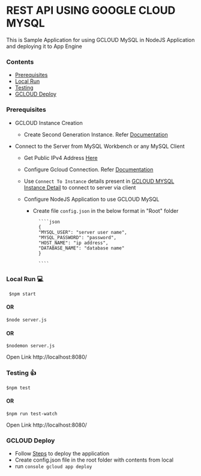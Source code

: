 # REST API USING GOOGLE CLOUD MYSQL

This is Sample Application for using GCLOUD MySQL in NodeJS Application and deploying it to App Engine

### Contents

* [Prerequisites](#prerequisites)
* [Local Run](#local-run-:computer:)
* [Testing](#testing-:thumbsup:)
* [GCLOUD Deploy](#gcloud-deploy)

### Prerequisites

* GCLOUD Instance Creation

    * Create Second Generation Instance. Refer [Documentation](https://cloud.google.com/sql/docs/mysql/create-instance)

* Connect to the Server from MySQL Workbench or any MySQL Client

    * Get Public IPv4 Address [Here](https://www.whatismyip.com/what-is-my-public-ip-address/)
    * Configure Gcloud Connection. Refer [Documentation](https://cloud.google.com/sql/docs/mysql/configure-ip)
    * Use `Connect To Instance` details present in [GCLOUD MYSQL Instance Detail](https://console.cloud.google.com/sql/instances) to connect to server via client

    * Configure NodeJS Application to use GCLOUD MySQL

        * Create file `config.json` in the below format in "Root" folder

                ````json
                {  
                "MYSQL_USER": "server user name",  
                "MYSQL_PASSWORD": "password",  
                "HOST_NAME": "ip address",  
                "DATABASE_NAME": "database name"  
                }   

                ````
       
### Local Run :computer:

```console
 $npm start 
```
#### OR

```console
$node server.js 
```

#### OR

```console
$nodemon server.js
```

Open Link http://localhost:8080/

### Testing :thumbsup:

```console
$npm test
```

#### OR

```console
$npm run test-watch
```


Open Link http://localhost:8080/

### GCLOUD Deploy

* Follow [Steps](https://cloud.google.com/nodejs/getting-started/hello-world) to deploy the application
* Create config.json file in the root folder with contents from local
* run ``` console gcloud app deploy ```


